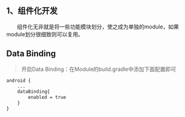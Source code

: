 
## 1、组件化开发
&emsp;&emsp;组件化无非就是将一些功能模块划分，使之成为单独的module，如果module划分很细致则可以复用。

## Data Binding

> 开启Data Binding：在Module的build.gradle中添加下面配置即可
```xml
android {
    ...
    dataBinding{
        enabled = true
    }
}
```




